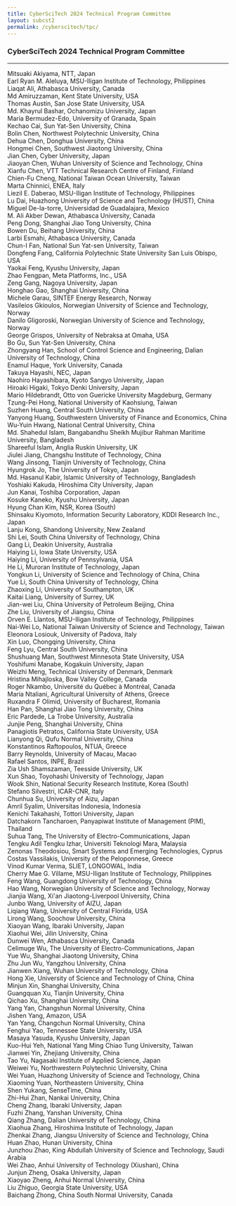 ```yaml
---
title: CyberSciTech 2024 Technical Program Committee
layout: subcst2
permalink: /cyberscitech/tpc/
---
```


<h3>CyberSciTech 2024 Technical Program Committee</h3>
<hr/>
Mitsuaki Akiyama, NTT, Japan<br>
Earl Ryan M. Aleluya, MSU-Iligan Institute of Technology, Philippines<br>
Liaqat Ali, Athabasca University, Canada<br>
Md Amiruzzaman, Kent State University, USA<br>
Thomas Austin, San Jose State University, USA<br>
Md. Khayrul Bashar, Ochanomizu University, Japan<br>
Maria Bermudez-Edo, University of Granada, Spain<br>
Kechao Cai, Sun Yat-Sen University, China<br>
Bolin Chen, Northwest Polytechnic University, China<br>
Dehua Chen, Donghua University, China<br>
Hongmei Chen, Southwest Jiaotong University, China<br>
Jian Chen, Cyber University, Japan<br>
Jiaoyan Chen, Wuhan University of Science and Technology, China<br>
Xianfu Chen, VTT Technical Research Centre of Finland, Finland<br>
Chien-Fu Cheng, National Taiwan Ocean University, Taiwan<br>
Marta Chinnici, ENEA, Italy<br>
Liezil E. Daberao, MSU-Iligan Institute of Technology, Philippines<br>
Lu Dai, Huazhong University of Science and Technology (HUST), China<br>
Miguel De-la-torre, Universidad de Guadalajara, Mexico<br>
M. Ali Akber Dewan, Athabasca University, Canada<br>
Peng Dong, Shanghai Jiao Tong University, China<br>
Bowen Du, Beihang University, China<br>
Larbi Esmahi, Athabasca University, Canada<br>
Chun-I Fan, National Sun Yat-sen University, Taiwan<br>
Dongfeng Fang, California Polytechnic State University San Luis Obispo, USA<br>
Yaokai Feng, Kyushu University, Japan<br>
Zhao Fengpan, Meta Platforms,  Inc., USA<br>
Zeng Gang, Nagoya University, Japan<br>
Honghao Gao, Shanghai University, China<br>
Michele Garau, SINTEF Energy Research, Norway<br>
Vasileios Gkioulos, Norwegian University of Science and Technology, Norway<br>
Danilo Gligoroski, Norwegian University of Science and Technology, Norway<br>
George Grispos, University of Nebraksa at Omaha, USA<br>
Bo Gu, Sun Yat-Sen University, China<br>
Zhongyang Han, School of Control Science and Engineering,  Dalian University of Technology, China<br>
Enamul Haque, York University, Canada<br>
Takuya Hayashi, NEC, Japan<br>
Naohiro Hayashibara, Kyoto Sangyo University, Japan<br>
Hiroaki Higaki, Tokyo Denki University, Japan<br>
Mario Hildebrandt, Otto von Guericke University Magdeburg, Germany<br>
Tzung-Pei Hong, National University of Kaohsiung, Taiwan<br>
Suzhen Huang, Central South University, China<br>
Yanyong Huang, Southwestern University of Finance and Economics, China<br>
Wu-Yuin Hwang, National Central University, China<br>
Md. Shahedul Islam, Bangabandhu Sheikh Mujibur Rahman Maritime University, Bangladesh<br>
Shareeful Islam, Anglia Ruskin University, UK<br>
Jiulei Jiang, Changshu Institute of Technology, China<br>
Wang Jinsong, Tianjin University of Technology, China<br>
Hyungrok Jo, The University of Tokyo, Japan<br>
Md. Hasanul Kabir, Islamic University of Technology, Bangladesh<br>
Yoshiaki Kakuda, Hiroshima City University, Japan<br>
Jun Kanai, Toshiba Corporation, Japan<br>
Kosuke Kaneko, Kyushu University, Japan<br>
Hyung Chan Kim, NSR, Korea (South)<br>
Shinsaku Kiyomoto, Information Security Laboratory,  KDDI Research Inc., Japan<br>
Lanju Kong, Shandong University, New Zealand<br>
Shi Lei, South China University of Technology, China<br>
Gang Li, Deakin University, Australia<br>
Haiying Li, Iowa State University, USA<br>
Haiying Li, University of Pennsylvania, USA<br>
He Li, Muroran Institute of Technology, Japan<br>
Yongkun Li, University of Science and Technology of China, China<br>
Yue Li, South China University of Technology, China<br>
Zhaoxing Li, University of Southampton, UK<br>
Kaitai Liang, University of Surrey, UK<br>
Jian-wei Liu, China University of Petroleum Beijing, China<br>
Zhe Liu, University of Jiangsu, China<br>
Orven E. Llantos, MSU-Iligan Institute of Technology, Philippines<br>
Nai-Wei Lo, National Taiwan University of Science and Technology, Taiwan<br>
Eleonora Losiouk, University of Padova, Italy<br>
Xin Luo, Chongqing University, China<br>
Feng Lyu, Central South University, China<br>
Shushuang Man, Southwest Minnesota State University, USA<br>
Yoshifumi Manabe, Kogakuin University, Japan<br>
Weizhi Meng, Technical University of Denmark, Denmark<br>
Hristina Mihajloska, Bow Valley College, Canada<br>
Roger Nkambo, Université du Québec à Montréal, Canada<br>
Maria Ntaliani, Agricultural University of Athens, Greece<br>
Ruxandra F Olimid, University of Bucharest, Romania<br>
Han Pan, Shanghai Jiao Tong University, China<br>
Eric Pardede, La Trobe University, Australia<br>
Junjie Peng, Shanghai University, China<br>
Panagiotis Petratos, California State University, USA<br>
Lianyong Qi, Qufu Normal University, China<br>
Konstantinos Raftopoulos, NTUA, Greece<br>
Barry Reynolds, University of Macau, Macao<br>
Rafael Santos, INPE, Brazil<br>
Zia Ush Shamszaman, Teesside University, UK<br>
Xun Shao, Toyohashi University of Technology, Japan<br>
Wook Shin, National Security Research Institute, Korea (South)<br>
Stefano Silvestri, ICAR-CNR, Italy<br>
Chunhua Su, University of Aizu, Japan<br>
Amril Syalim, Universitas Indonesia, Indonesia<br>
Kenichi Takahashi, Tottori University, Japan<br>
Datchakorn Tancharoen, Panyapiwat Institute of Management (PIM), Thailand<br>
Suhua Tang, The University of Electro-Communications, Japan<br>
Tengku Adil Tengku Izhar, Universiti Teknologi Mara, Malaysia<br>
Zenonas Theodosiou, Smart Systems and Emerging Technologies, Cyprus<br>
Costas Vassilakis, University of the Peloponnese, Greece<br>
Vinod Kumar Verma, SLIET,  LONGOWAL, India<br>
Cherry Mae G. Villame, MSU-Iligan Institute of Technology, Philippines<br>
Feng Wang, Guangdong University of Technology, China<br>
Hao Wang, Norwegian University of Science and Technology, Norway<br>
Jianjia Wang, Xi'an Jiaotong-Liverpool University, China<br>
Junbo Wang, University of AIZU, Japan<br>
Liqiang Wang, University of Central Florida, USA<br>
Lirong Wang, Soochow University, China<br>
Xiaoyan Wang, Ibaraki University, Japan<br>
Xiaohui Wei, Jilin University, China<br>
Dunwei Wen, Athabasca University, Canada<br>
Celimuge Wu, The University of Electro-Communications, Japan<br>
Yue Wu, Shanghai Jiaotong University, China<br>
Zhu Jun Wu, Yangzhou University, China<br>
Jianwen Xiang, Wuhan University of Technology, China<br>
Hong Xie, University of Science and Technology of China, China<br>
Minjun Xin, Shanghai University, China<br>
Guangquan Xu, Tianjin University, China<br>
Qichao Xu, Shanghai University, China<br>
Yang Yan, Changshun Normal University, China<br>
Jishen Yang, Amazon, USA<br>
Yan Yang, Changchun Normal University, China<br>
Fenghui Yao, Tennessee State University, USA<br>
Masaya Yasuda, Kyushu University, Japan<br>
Kuo-Hui Yeh, National Yang Ming Chiao Tung University, Taiwan<br>
Jianwei Yin, Zhejiang University, China<br>
Tao Yu, Nagasaki Institute of Applied Science, Japan<br>
Weiwei Yu, Northwestern Polytechnic University, China<br>
Wei Yuan, Huazhong University of Science and Technology, China<br>
Xiaoming Yuan, Northeastern University, China<br>
Shen Yukang, SenseTime, China<br>
Zhi-Hui Zhan, Nankai University, China<br>
Cheng Zhang, Ibaraki University, Japan<br>
Fuzhi Zhang, Yanshan University, China<br>
Qiang Zhang, Dalian University of Technology, China<br>
Xiaohua Zhang, Hiroshima Institute of Technology, Japan<br>
Zhenkai Zhang, Jiangsu University of Science and Technology, China<br>
Huan Zhao, Hunan University, China<br>
Junzhou Zhao, King Abdullah University of Science and Technology, Saudi Arabia<br>
Wei Zhao, Anhui University of Technology (Xiushan), China<br>
Junjun Zheng, Osaka University, Japan<br>
Xiaoyao Zheng, Anhui Normal University, China<br>
Liu Zhiguo, Georgia State University, USA<br>
Baichang Zhong, China South Normal University, Canada<br>
